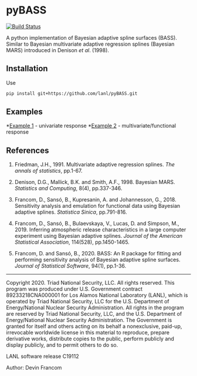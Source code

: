 # pyBASS
[![Build Status][build-status-img]](https://github.com/lanl/pyBASS/actions)

A python implementation of Bayesian adaptive spline surfaces (BASS).  Similar
to Bayesian multivariate adaptive regression splines (Bayesian MARS) introduced
in Denison _et al_. (1998).

## Installation
Use
```bash
pip install git+https://github.com/lanl/pyBASS.git
```

## Examples
*[Example 1](examples/ex1.md) - univariate response
*[Example 2](examples/ex2.md) - multivariate/functional response


## References
1. Friedman, J.H., 1991. Multivariate adaptive regression splines. _The annals of statistics_, pp.1-67.

2. Denison, D.G., Mallick, B.K. and Smith, A.F., 1998. Bayesian MARS. _Statistics and Computing_, 8(4), pp.337-346.

3. Francom, D., Sansó, B., Kupresanin, A. and Johannesson, G., 2018. Sensitivity analysis and emulation for functional data using Bayesian adaptive splines. _Statistica Sinica_, pp.791-816.

4. Francom, D., Sansó, B., Bulaevskaya, V., Lucas, D. and Simpson, M., 2019. Inferring atmospheric release characteristics in a large computer experiment using Bayesian adaptive splines. _Journal of the American Statistical Association_, 114(528), pp.1450-1465.

5. Francom, D. and Sansó, B., 2020. BASS: An R package for fitting and performing sensitivity analysis of Bayesian adaptive spline surfaces. _Journal of Statistical Software_, 94(1), pp.1-36.



************

Copyright 2020. Triad National Security, LLC. All rights reserved.
This program was produced under U.S. Government contract 89233218CNA000001 for Los Alamos
National Laboratory (LANL), which is operated by Triad National Security, LLC for the U.S.
Department of Energy/National Nuclear Security Administration. All rights in the program are
reserved by Triad National Security, LLC, and the U.S. Department of Energy/National Nuclear
Security Administration. The Government is granted for itself and others acting on its behalf a
nonexclusive, paid-up, irrevocable worldwide license in this material to reproduce, prepare
derivative works, distribute copies to the public, perform publicly and display publicly, and to permit
others to do so.

LANL software release C19112

Author: Devin Francom

[build-status-img]: https://github.com/lanl/pyBASS/workflows/Build/badge.svg


